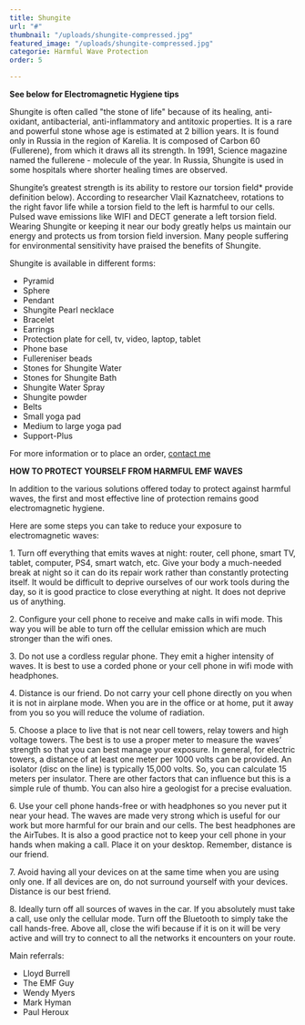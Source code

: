 ```yaml
---
title: Shungite
url: "#"
thumbnail: "/uploads/shungite-compressed.jpg"
featured_image: "/uploads/shungite-compressed.jpg"
categorie: Harmful Wave Protection
order: 5

---
```

**See below for Electromagnetic Hygiene tips**

Shungite is often called "the stone of life" because of its healing, anti-oxidant, antibacterial, anti-inflammatory and antitoxic properties. It is a rare and powerful stone whose age is estimated at 2 billion years. It is found only in Russia in the region of Karelia. It is composed of Carbon 60 (Fullerene), from which it draws all its strength. In 1991, Science magazine named the fullerene - molecule of the year. In Russia, Shungite is used in some hospitals where shorter healing times are observed.

Shungite’s greatest strength is its ability to restore our torsion field* provide definition below). According to researcher Vlail Kaznatcheev, rotations to the right favor life while a torsion field to the left is harmful to our cells. Pulsed wave emissions like WIFI and DECT generate a left torsion field. Wearing Shungite or keeping it near our body greatly helps us maintain our energy and protects us from torsion field inversion. Many people suffering for environmental sensitivity have praised the benefits of Shungite.

Shungite is available in different forms:

* Pyramid
* Sphere
* Pendant
* Shungite Pearl necklace
* Bracelet
* Earrings
* Protection plate for cell, tv, video, laptop, tablet
* Phone base
* Fullereniser beads
* Stones for Shungite Water
* Stones for Shungite Bath
* Shungite Water Spray
* Shungite powder
* Belts
* Small yoga pad
* Medium to large yoga pad
* Support-Plus

For more information or to place an order, [contact me](/contact)

**HOW TO PROTECT YOURSELF FROM HARMFUL EMF WAVES**

In addition to the various solutions offered today to protect against harmful waves, the first and most effective line of protection remains good electromagnetic hygiene.

Here are some steps you can take to reduce your exposure to electromagnetic waves:

1\. Turn off everything that emits waves at night: router, cell phone, smart TV, tablet, computer, PS4, smart watch, etc. Give your body a much-needed break at night so it can do its repair work rather than constantly protecting itself. It would be difficult to deprive ourselves of our work tools during the day, so it is good practice to close everything at night. It does not deprive us of anything.

2\. Configure your cell phone to receive and make calls in wifi mode. This way you will be able to turn off the cellular emission which are much stronger than the wifi ones.

3\. Do not use a cordless regular phone. They emit a higher intensity of waves. It is best to use a corded phone or your cell phone in wifi mode with headphones.

4\. Distance is our friend. Do not carry your cell phone directly on you when it is not in airplane mode. When you are in the office or at home, put it away from you so you will reduce the volume of radiation.

5\. Choose a place to live that is not near cell towers, relay towers and high voltage towers. The best is to use a proper meter to measure the waves’ strength so that you can best manage your exposure. In general, for electric towers, a distance of at least one meter per 1000 volts can be provided. An isolator (disc on the line) is typically 15,000 volts. So, you can calculate 15 meters per insulator. There are other factors that can influence but this is a simple rule of thumb. You can also hire a geologist for a precise evaluation.

6\. Use your cell phone hands-free or with headphones so you never put it near your head. The waves are made very strong which is useful for our work but more harmful for our brain and our cells. The best headphones are the AirTubes. It is also a good practice not to keep your cell phone in your hands when making a call. Place it on your desktop. Remember, distance is our friend.

7\. Avoid having all your devices on at the same time when you are using only one. If all devices are on, do not surround yourself with your devices. Distance is our best friend.

8\. Ideally turn off all sources of waves in the car. If you absolutely must take a call, use only the cellular mode. Turn off the Bluetooth to simply take the call hands-free. Above all, close the wifi because if it is on it will be very active and will try to connect to all the networks it encounters on your route.

Main referrals:

* Lloyd Burrell
* The EMF Guy
* Wendy Myers
* Mark Hyman
* Paul Heroux